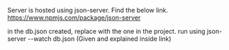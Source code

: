 Server is hosted using json-server. Find the below link.
https://www.npmjs.com/package/json-server

in the db.json created, replace with the one in the project.
run using json-server --watch db.json (Given and explained inside link)
